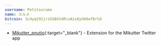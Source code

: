 ```yaml
---
username: Petitsurume
name: スルメ
bitcoin: 1LHyq292jrzGSBXS4RcoA1x8yU68wfBrSd
---
```

    
* [Mikutter_pnutio](https://github.com/Petitsurume/mikutter_pnutio){:target="_blank"} - Extension for the Mikutter Twitter app

